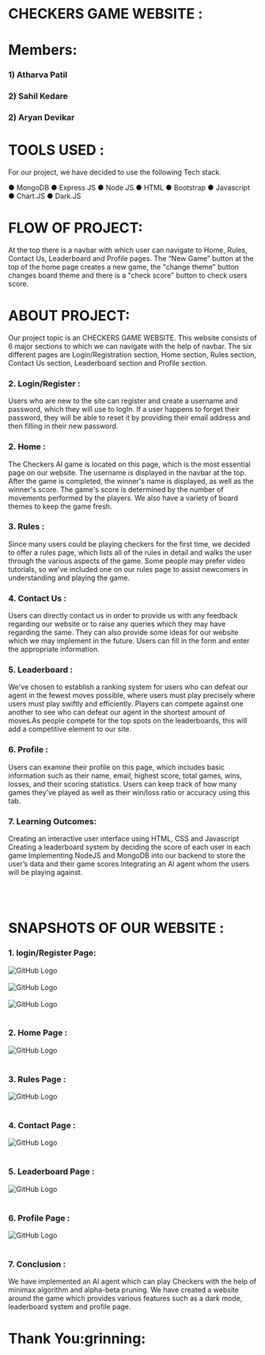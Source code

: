 <h1>CHECKERS GAME WEBSITE :</h1>

<h1>Members:</h1>
<h3>1) Atharva Patil</h3>
<!-- <br> -->
<h3>2) Sahil Kedare</h3>
<!-- <br> -->
<h3>2) Aryan Devikar</h3>


<h1>TOOLS USED :</h2>

For our project, we have decided to use the following Tech stack.

● MongoDB 
● Express JS
● Node JS 
● HTML
● Bootstrap
● Javascript
● Chart.JS
● Dark.JS


<h1>FLOW OF PROJECT:</h1>

At the top there is a navbar with which user can navigate to Home, Rules, Contact Us, Leaderboard and Profile pages. The “New Game”  button at the top of the home page creates a new game, the "change theme" button changes board theme and there is a "check score" button to check users score.

<h1>ABOUT PROJECT:</h1>

Our project topic is an CHECKERS GAME WEBSITE. This website consists of 6 major sections to which we can navigate with the help of navbar. The six different pages are Login/Registration section, Home section, Rules section, Contact Us section, Leaderboard section  and Profile section.

<h3>2. Login/Register :</h3>

Users who are new to the site can register and create a username and password, which they will use to logIn. If a user happens to forget their password, they will be able to reset it by providing their email address and then filling in their new password.

<h3>2. Home :</h3>

The Checkers AI game is located on this page, which is the most essential page on our website. The username is displayed in the navbar at the top. After the game is completed, the winner's name is displayed, as well as the winner's score. The game's score is determined by the number of movements performed by the players. We also have a variety of board themes to keep the game fresh.


<h3>3. Rules :</h3>

Since many users could be playing checkers for the first time, we decided to offer a rules page, which lists all of the rules in detail and walks the user through the various aspects of the game. Some people may prefer video tutorials, so we've included one on our rules page to assist newcomers in understanding and playing the game.

<h3>4. Contact Us : </h3>

Users can directly contact us in order to provide us with any feedback regarding our website or to raise any queries which they may have regarding the same. They can also provide some ideas for our website which we may implement in the future.
Users can fill in the form and enter the appropriate information.

<h3>5. Leaderboard : </h3>

We've chosen to establish a ranking system for users who can defeat our agent in the fewest moves possible, where users must play precisely where users must play swiftly and efficiently.
Players can compete against one another to see who can defeat our agent in the shortest amount of moves.As people compete for the top spots on the leaderboards, this will add a competitive element to our site.

<h3>6. Profile : </h3>

Users can examine their profile on this page, which includes basic information such as their name, email, highest score, total games, wins, losses, and their scoring statistics. Users can keep track of how many games they've played as well as their win/loss ratio or accuracy using this tab.


<h3>7. Learning Outcomes: </h3>

Creating an interactive user interface using HTML, CSS and Javascript
Creating a leaderboard system by deciding the score of each user in each game
Implementing NodeJS and MongoDB into our backend to store the user’s data and their game scores
Integrating an AI agent whom the users will be playing against.


<br>
<br>

<h1>SNAPSHOTS OF OUR WEBSITE :</h1>

<h3>1. login/Register Page:</h3>

![GitHub Logo](/static/git_images/g1.png)
<br>
<br>
![GitHub Logo](/static/git_images/g2.png)
<br>
<br>
![GitHub Logo](/static/git_images/g3.png)
<br>
<br>

<h3>2. Home Page :</h3>

![GitHub Logo](/static/git_images/g4.png)
<br>
<br>

<h3>3. Rules Page :</h3>

![GitHub Logo](/static/git_images/g5.png)
<br>
<br>

<h3>4. Contact Page :</h3>

![GitHub Logo](/static/git_images/g6.png)
<br>
<br>

<h3>5. Leaderboard Page :</h3>

![GitHub Logo](/static/git_images/g7.png)
<br>
<br>

<h3>6. Profile Page :</h3>

![GitHub Logo](/static/git_images/g8.png)
<br>
<br>

<h3>7. Conclusion :</h3>

We have implemented an AI agent which can play Checkers with the help of minimax algorithm and alpha-beta pruning. 
We have created a website around the game which provides various features such as a dark mode, leaderboard system and profile page.

<h1>Thank You:grinning:
